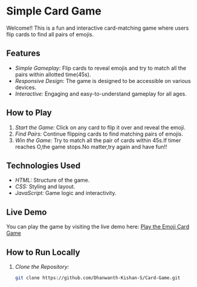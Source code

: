 # Simple Card Game

Welcome!! This is a fun and interactive card-matching game where users flip cards to find all pairs of emojis.

## Features

- *Simple Gameplay:* Flip cards to reveal emojis and try to match all the pairs within allotted time(45s).
- *Responsive Design:* The game is designed to be accessible on various devices.
- *Interactive:* Engaging and easy-to-understand gameplay for all ages.

## How to Play

1. *Start the Game:* Click on any card to flip it over and reveal the emoji.
2. *Find Pairs:* Continue flipping cards to find matching pairs of emojis.
3. *Win the Game:* Try to match all the pair of cards within 45s.If timer reaches O,the game stops.No matter,try again and have fun!!

## Technologies Used

- *HTML:* Structure of the game.
- *CSS:* Styling and layout.
- *JavaScript:* Game logic and interactivity.

## Live Demo

You can play the game by visiting the live demo here: [Play the Emoji Card Game](https://dhanwanth-kishan-s.github.io/Card-Game/)

## How to Run Locally

1. *Clone the Repository:*

   ```bash
   git clone https://github.com/Dhanwanth-Kishan-S/Card-Game.git
